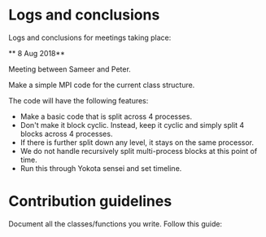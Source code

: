# Logs and conclusions

Logs and conclusions for meetings taking place:

** 8 Aug 2018**

Meeting between Sameer and Peter.

Make a simple MPI code for the current class structure.

The code will have the following features:
* Make a basic code that is split across 4 processes.
* Don't make it block cyclic. Instead, keep it cyclic and simply split 4 blocks across 4 processes.
* If there is further split down any level, it stays on the same processor.
* We do not handle recursively split multi-process blocks at this point of time.
* Run this through Yokota sensei and set timeline.

# Contribution guidelines

Document all the classes/functions you write. Follow this guide:
